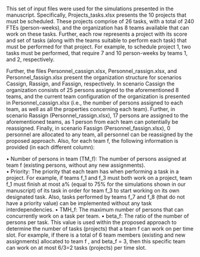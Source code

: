 This set of input files were used for the simulations presented in the manuscript. Specifically,  Projects_tasks.xlsx presents the 10 projects that must be scheduled. These projects comprise of 26 tasks, with a total of 240 FTEs (person-weeks), and the organization has 8 teams available that can work on these tasks. Further, each row represents a project with its score and set of tasks (along with the teams suitable to perform each task) that must be performed for that project. For example, to schedule project 1, two tasks must be performed, that require 7 and 10 person-weeks by teams 1, and 2, respectively.

Further, the files Personnel_cassign.xlsx, Personnel_rassign.xlsx, and Personnel_fassign.xlsx present the organization structure for scenarios Cassign, Rassign, and Fassign, respectively. In scenario Cassign the organization consists of 25 persons assigned to the aforementioned 8 teams, and the current team configuration of the organization is presented in Personnel_cassign.xlsx (i.e., the number of persons assigned to each team, as well as all the properties concerning each team). Further, in scenario Rassign (Personnel_rassign.xlsx), 17 persons are assigned to the aforementioned teams, as 1 person from each team can potentially be reassigned. Finally, in scenario Fassign (Personnel_fassign.xlsx), 0 personnel are allocated to any team, all personnel can be reassigned by the proposed approach. Also, for each team f, the following information is provided (in each different column):

•	Number of persons in team (TM_f): The number of persons assigned at team f (existing persons, without any new assignments).  
•	Priority: The priority that each team has when performing a task in a project. For example, if teams f_1 and f_3 must both work on a project, team f_1 must finish at most a% (equal to 75% for the simulations shown in our manuscript) of its task in order for team f_3 to start working on its own designated task. Also, tasks performed by teams f_7 and f_8 (that do not have a priority value) can be implemented without any task interdependencies.
•	TMH_f: The maximum number of persons that can concurrently work on a task per team.
•	beta_f: The ratio of the number of persons per task. This value is used within the proposed approach to determine the number of tasks (projects) that a team f can work on per time slot. For example, if there is a total of 6 team members (existing and new assignments) allocated to team f , and beta_f = 3, then this specific team can work on at most 6/3=2 tasks (projects) per time slot.


